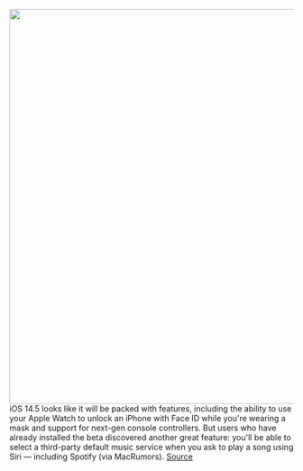 <img src='https://cdn.vox-cdn.com/thumbor/mE--7-8Jj7Up1Enu2DrKV-8S7gg=/0x0:2040x1360/1200x800/filters:focal(857x517:1183x843)/cdn.vox-cdn.com/uploads/chorus_image/image/68787431/acastro_180510_1777_siri_0002.0.jpg' width='700px' /><br/>
iOS 14.5 looks like it will be packed with features, including the ability to use your Apple Watch to unlock an iPhone with Face ID while you're wearing a mask and support for next-gen console controllers. But users who have already installed the beta discovered another great feature: you'll be able to select a third-party default music service when you ask to play a song using Siri — including Spotify (via MacRumors).
<a href='https://www.theverge.com/2021/2/8/22272460/apple-ios-14-5-default-music-streaming-service-siri-spotify'> Source <a/>